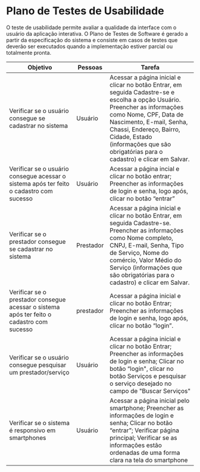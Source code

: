 # Plano de Testes de Usabilidade

O teste de usabilidade permite avaliar a qualidade da interface com o usuário da aplicação interativa. O Plano de Testes de Software é gerado a partir da especificação do sistema e consiste em casos de testes que deverão ser executados quando a implementação estiver parcial ou totalmente pronta.

|Objetivo|Pessoas|Tarefa|
|--------|--------------|-------------|
|Verificar se o usuário consegue se cadastrar  no sistema|Usuário|Acessar a página inicial e clicar no botão Entrar, em seguida Cadastre-se e escolha a opção Usuário. Preencher as informações como Nome, CPF, Data de Nascimento, E-mail, Senha, Chassi, Endereço, Bairro, Cidade, Estado (informações que são obrigatórias para o cadastro) e clicar em Salvar.|
|Verificar se o usuário consegue acessar o sistema após ter feito o cadastro com sucesso|Usuário|Acessar a página incial e clicar no botão entrar; Preencher as informações de login e senha, logo após, clicar no botão “entrar”|
|Verificar se o prestador consegue se cadastrar  no sistema|Prestador|Acessar a página inicial e clicar no botão Entrar, em seguida Cadastre-se. Preencher as informações como Nome completo, CNPJ, E-mail, Senha, Tipo de Serviço, Nome do comércio, Valor Médio do Serviço (informações que são obrigatórias para o cadastro) e clicar em Salvar.|
|Verificar se o prestador consegue acessar o sistema após ter feito o cadastro com sucesso|prestador| Acessar a página inicial e clicar no botão Entrar; Preencher as informações de login e senha, logo após, clicar no botão “login”.|
|Verificar se o usuário consegue pesquisar um prestador/serviço|Usuário|Acessar a página inicial e clicar no botão Entrar; Preencher as informações de login e senha; Clicar no botão “login", clicar no botão Serviços e pesquisar o serviço desejado no campo de "Buscar Serviços"|
|Verificar se o sistema é responsivo em smartphones|Usuário|Acessar a página inicial pelo smartphone; Preencher as informações de login e senha; Clicar no botão “entrar”; Verificar página principal; Verificar se as informações estão ordenadas de uma forma clara na tela do smartphone|

